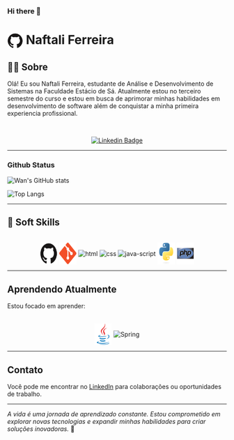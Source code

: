
### Hi there 👋

<h1>
    <a href="https://github.com/naftaliferreira">
     <img align="center" width="36px" src="https://raw.githubusercontent.com/izumin5210/emojipack-for-devicon/master/png/github.png"></a><span> Naftali Ferreira</span>
</h1>

## 🙋‍♂️ Sobre

Olá! Eu sou Naftali Ferreira, estudante de Análise e Desenvolvimento de Sistemas na Faculdade Estácio de Sá. Atualmente estou no terceiro semestre do curso e estou em busca de aprimorar minhas habilidades em desenvolvimento de software além de conquistar a minha primeira experiencia profissional.

<div align="center" style="display: inline_block"><br>

[![Linkedin Badge](https://img.shields.io/badge/-LinkedIn-blue?style=flat-square&logo=Linkedin&logoColor=white&link=https://www.linkedin.com/in/natanael-luiz-10/)](https://www.linkedin.com/in/naftali-ferreira-320b6a185/)

</div>

___

### Github Status

![Wan's GitHub stats](https://github-readme-stats.vercel.app/api?username=naftaliferreira&show_icons=true&theme=tokyonight)

![Top Langs](https://github-readme-stats-git-masterrstaa-rickstaa.vercel.app/api/top-langs/?username=naftaliferreira&bg_color=000&border_color=30A3DC&title_color=E94D5F&text_color=FFF)

____

## 💼 Soft Skills

<div align="center" style="display: inline_block"><br>
  <img align="center" alt="gitgub" height="50" width="40" src="https://raw.githubusercontent.com/devicons/devicon/master/icons/github/github-original.svg">
  <img align="center" alt="git" height="50" width="40" src="https://raw.githubusercontent.com/devicons/devicon/master/icons/git/git-original.svg">
 <img align="center" alt="html" height="50" width="40" src="https://cdn.jsdelivr.net/gh/devicons/devicon/icons/html5/html5-original-wordmark.svg"/>
  <img align="center" alt="css" height="50" width="40" src="https://cdn.jsdelivr.net/gh/devicons/devicon/icons/css3/css3-original-wordmark.svg"/>
  <img align="center" alt="java-script" height="50" width="40" src="https://cdn.jsdelivr.net/gh/devicons/devicon/icons/javascript/javascript-original.svg"/>
  <img align="center" alt="Python" height="50" width="40" src="https://raw.githubusercontent.com/izumin5210/emojipack-for-devicon/master/png/python.png"/>
  <img align="center" alt="PHP" height="50" width="40" src="https://raw.githubusercontent.com/izumin5210/emojipack-for-devicon/master/png/php.png"/>

</div>

____

## Aprendendo Atualmente

Estou focado em aprender:
<div align="center" style="display: inline_block"><br>
  <img align="center" alt="java" height="50" width="40" src="https://raw.githubusercontent.com/devicons/devicon/master/icons/java/java-original.svg">
  <img align="center" alt="Spring"  height="50" width="40" src="https://cdn.jsdelivr.net/gh/devicons/devicon/icons/spring/spring-original.svg"/>
</div>

___

## Contato

Você pode me encontrar no [LinkedIn](https://www.linkedin.com/in/naftali-ferreira-320b6a185/) para colaborações ou oportunidades de trabalho.

---

*A vida é uma jornada de aprendizado constante. Estou comprometido em explorar novas tecnologias e expandir minhas habilidades para criar soluções inovadoras.* 🚀
